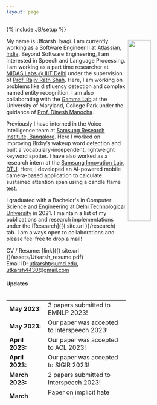 ```yaml
---
layout: page
---
```

{% include JB/setup %}

<img style="float: right; width: 35%; padding: 6px;" src=" {{ site.url }}assets/utkarsh.jpg">

My name is Utkarsh Tyagi. I am currently working as a Software Engineer II at [Atlassian, India](https://www.atlassian.com/). Beyond Software Engineering, I am interested in Speech and Language Processing. I am working as a part time researcher at [MIDAS Labs @ IIIT Delhi](http://midas.iiitd.edu.in/) under the supervision of [Prof. Rajiv Ratn Shah](https://www.iiitd.ac.in/rajivratn). Here, I am working on problems like disfluency detection and complex named entity recognition. I am also collaborating with the [Gamma Lab](https://gamma.umd.edu/) at the University of Maryland, College Park under the guidance of [Prof. Dinesh Manocha](https://scholar.google.com/citations?user=X08l_4IAAAAJ&hl=en).

Previously I have interned in the Voice Intelligence team at [Samsung Research Institute, Bangalore](https://research.samsung.com/sri-b). Here I worked on improving Bixby’s wakeup word detection and built a  vocabulary-independent, lightweight keyword spotter. I have also worked as a research intern at the [Samsung Innovation Lab, DTU](https://sites.google.com/view/sdarldtu/home?authuser=1&pli=1). Here, I developed an AI-powered mobile camera-based application to calculate sustained attention span using a candle flame test.

I graduated with a Bachelor's in Computer Science and Engineering at [Delhi Technological University](https://www.dtu.ac.in/) in 2021. I maintain a list of my publications and research implementations under the [Research]({{ site.url }}/research) tab. I am always open to collaborations and please feel free to drop a mail!

CV / Resume: [link]({{ site.url }}/assets/Utkarsh_resume.pdf)<br />
Email ID: [utkarsht@umd.edu](mailto:utkarsht@umd.edu), [utkarsh4430@gmail.com](mailto:utkarsh4430@gmail.com)

#### Updates

<div style="height:275px;overflow:auto;">
<table>
<col width="100px">
<col width="630px">
  <tr><td><b>May 2023:</b></td><td>3 papers submitted to EMNLP 2023!</td></tr>
  <tr><td><b>May 2023:</b></td><td>Our paper was accepted to Interspeech 2023!</td></tr>
  <tr><td><b>April 2023:</b></td><td>Our paper was accepted to ACL 2023!</td></tr>
  <tr><td><b>April 2023:</b></td><td>Our paper was accepted to SIGIR 2023!</td></tr>
  <tr><td><b>March 2023:</b></td><td>2 papers submitted to Interspeech 2023!</td></tr>
  <tr><td><b>March 2023:</b></td><td>Paper on implicit hate speech detection submitted to IJCAI 2023!</td></tr>
  <tr><td><b>February 2023:</b></td><td>Paper submitted to SIGIR 2023!</td></tr>
  <tr><td><b>January 2023:</b></td><td>Paper submitted to ACL 2023!</td></tr>
  <tr><td><b>December 2022:</b></td><td>Paper on implicit hate speech detection in online conversations accepted in De-factify 2 @ AAAI 2023!</td></tr>
  <tr><td><b>October 2022:</b></td><td>2 papers submitted to IEEE ICASSP 2023! Pre-print and code now available!</td></tr>
  <tr><td><b>September 2022:</b></td><td>2 patents filed with Atlassian on incident management in multi-party communication channels!</td></tr>
  <tr><td><b>September 2022:</b></td><td>Promoted to Software Engineer 2 at Atlassian!</td></tr>
  <tr><td><b>September 2022:</b></td><td>Started collaborating with the Gamma Lab at the University of Maryland, College Park!</td></tr>
  <tr><td><b>March 2022:</b></td><td>Joined MIDAS Lab, IIIT Delhi. More details on the research can be found in the Research section!</td></tr>
  <tr><td><b>July 2021:</b></td><td>Started as a Software Engineer at Atlassian!</td></tr>